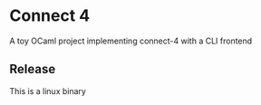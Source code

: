 # Connect 4

A toy OCaml project implementing connect-4 with a CLI frontend

## Release

This is a linux binary
